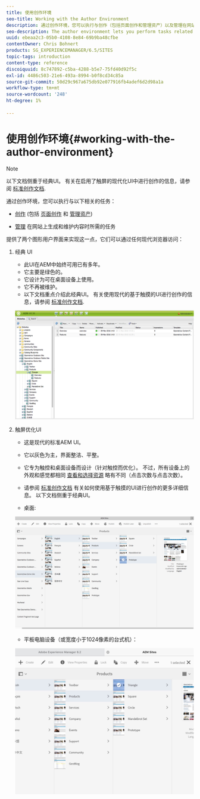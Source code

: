```yaml
---
title: 使用创作环境
seo-title: Working with the Author Environment
description: 通过创作环境，您可以执行与创作（包括页面创作和管理资产）以及管理在网站上生成和维护内容时所需的任务相关的任务。
seo-description: The author environment lets you perform tasks related to authoring (including page authoring and managing assets) and administering tasks you need when generating and maintaining the content on your website.
uuid: ebeaa2c3-05b0-4108-8e84-69b9ba48cfbe
contentOwner: Chris Bohnert
products: SG_EXPERIENCEMANAGER/6.5/SITES
topic-tags: introduction
content-type: reference
discoiquuid: 8c747892-c5ba-4288-b5e7-75fd40d92f5c
exl-id: 4486c503-21e6-493a-8994-b0f8cd34c85a
source-git-commit: 50d29c967a675db92e077916fb4adef6d2d98a1a
workflow-type: tm+mt
source-wordcount: '248'
ht-degree: 1%

---
```


# 使用创作环境{#working-with-the-author-environment}

>[!NOTE]
>
>以下文档侧重于经典UI。 有关在启用了触屏的现代化UI中进行创作的信息，请参阅 [标准创作文档](/help/assets/assets.md).

通过创作环境，您可以执行与以下相关的任务：

* [创作](/help/sites-authoring/author.md) (包括 [页面创作](/help/sites-authoring/qg-page-authoring.md) 和 [管理资产](/help/assets/assets.md))

* [管理](/help/sites-administering/administer-best-practices.md) 在网站上生成和维护内容时所需的任务

提供了两个图形用户界面来实现这一点，它们可以通过任何现代浏览器访问：

1. 经典 UI

   * 此UI在AEM中始终可用已有多年。
   * 它主要是绿色的。
   * 它设计为可在桌面设备上使用。
   * 它不再被维护。
   * 以下文档重点介绍此经典UI。 有关使用现代的基于触摸的UI进行创作的信息，请参阅 [标准创作文档](/help/sites-authoring/author.md).

   ![chlimage_1-149](assets/chlimage_1-149.png)

1. 触屏优化UI

   * 这是现代的标准AEM UI。
   * 它以灰色为主，界面整洁、平整。
   * 它专为触控和桌面设备而设计（针对触控而优化）。 不过，所有设备上的外观和感觉都相同 [查看和选择资源](/help/sites-authoring/basic-handling.md) 略有不同（点击次数与点击次数）。
   * 请参阅 [标准创作文档](/help/sites-authoring/author.md) 有关如何使用基于触摸的UI进行创作的更多详细信息。 以下文档侧重于经典UI。

   * 桌面:

   ![chlimage_1-150](assets/chlimage_1-150.png)

   * 平板电脑设备（或宽度小于1024像素的台式机）：

   ![chlimage_1-7](assets/chlimage_1-7.jpeg)
